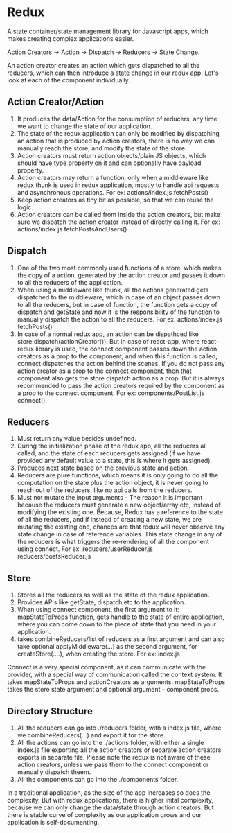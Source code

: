 # Redux 
A state container/state management library for Javascript apps, which makes creating complex applications easier.

Action Creators -> Action -> Dispatch -> Reducers -> State Change.

An action creator creates an action which gets dispatched to all the reducers, which can then introduce a state change in our redux app. Let's look at each of the component individually.

Action Creator/Action
---------------------
1. It produces the data/Action for the consumption of reducers, any time we want to change the state of our application.
2. The state of the redux application can only be modified by dispatching an action that is produced by action creators, there is no way we can manually reach the store, and modify the state of the store.
3. Action creators must return action objects/plain JS objects, which should have type property on it and can optionally have payload property.
4. Action creators may return a function, only when a middleware like redux thunk is used in redux application, mostly to handle api requests and asynchronous operations.  For ex: actions/index.js fetchPosts()
5. Keep action creators as tiny bit as possible, so that we can reuse the logic.
6. Action creators can be called from inside the action creators, but make sure we dispatch the action creator instead of directly calling it. For ex: actions/index.js fetchPostsAndUsers()

Dispatch 
---------
1. One of the two most commonly used functions of a store, which makes the copy of a action, generated by the action creator and passes it down to all the reducers of the application.
2. When using a middleware like thunk, all the actions generated gets dispatched to the middleware, which in case of an object passes down to all the reducers, but in case of function, the function gets a copy of dispatch and getState and now it is the responsibility of the function to manually dispatch the action to all the reducers.
 For ex: actions/index.js fetchPosts()
3. In case of a normal redux app, an action can be dispathced like store.dispatch(actionCreator()). But in case of react-app, where react-redux library is used, the connect component passes down the action creators as a prop to the component, and when this function is called, connect dispatches the action behind the scenes. If you do not pass any action creator as a prop to the connect component, then that component also gets the store dispatch action as a prop. But it is always recommended to pass the action creators required by the component as a prop to the connect component.
 For ex: components/PostList.js connect().

Reducers
---------
1. Must return any value besides undefined.
2. During the initialization phase of the redux app, all the reducers all called, and the state of each reducers gets assigned (if we have provided any default value to a state, this is where it gets assigned).
3. Produces next state based on the previous state and action. 
4. Reducers are pure functions, which means it is only going to do all the computation on the state plus the action object, it is never going to reach out of the reducers, like no api calls from the reducers.
5. Must not mutate the input arguments - The reason it is important because the reducers must generate a new object/array etc, instead of modifying the existing one. Because, Redux has a reference to the state of all the reducers, and if instead of creating a new state, we are mutating the existing one, chances are that redux will never observe any state change in case of reference variables. This state change in any of the reducers is what triggers the re-rendering of all the component using connect. 
 For ex: reducers/userReducer.js reducers/postsReducer.js  
 
Store
------
1. Stores all the reducers as well as the state of the redux application.
2. Provides APIs like getState, dispatch etc to the application.
3. When using connect component, the first argument to it: mapStateToProps function, gets handle to the state of entire application, where you can come down to the piece of state that you need in your application.
4. takes combineReducers/list of reducers as a first argument and can also take optional applyMiddleware(...) as the second argument, for createStore(....), when creating the store.
For ex: index.js

Connect is a very special component, as it can communicate with the provider, with a special way of communication called the context system. It takes mapStateToProps and actionCreators as arguments. mapStateToProps takes the store state argument and optional argument - component props.

Directory Structure
--------------------
1. All the reducers can go into ./reducers folder, with a index.js file, where we combineReducers(...) and export it for the store.
2. All the actions can go into the ./actions folder, with either a single index.js file exporting all the action creators or separate action creators exports in separate file. Please note the redux is not aware of these action creators, unless we pass them to the connect component or manually dispatch theem.
3. All the components can go into the ./components folder.

In a traditional application, as the size of the app increases so does the complexity. But with redux applications, there is higher inital complexity, because we can only change the data/state through action creators. But there is stable curve of complexity as our application grows and our application is self-documenting.

